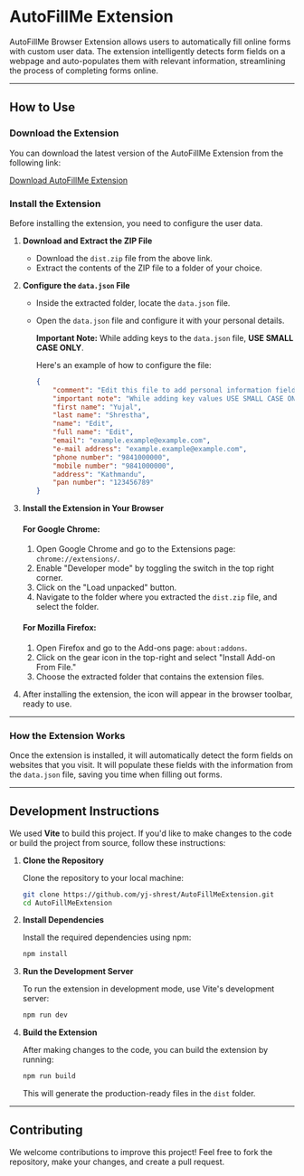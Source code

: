 # AutoFillMe Extension

AutoFillMe Browser Extension allows users to automatically fill online forms with custom user data. The extension intelligently detects form fields on a webpage and auto-populates them with relevant information, streamlining the process of completing forms online.

---

## How to Use

### Download the Extension

You can download the latest version of the AutoFillMe Extension from the following link:

[Download AutoFillMe Extension](https://github.com/yj-shrest/AutoFillMeExtension/releases/download/V.1.2/dist.zip)

### Install the Extension

Before installing the extension, you need to configure the user data.

1. **Download and Extract the ZIP File**
   - Download the `dist.zip` file from the above link.
   - Extract the contents of the ZIP file to a folder of your choice.

2. **Configure the `data.json` File**
   - Inside the extracted folder, locate the `data.json` file.
   - Open the `data.json` file and configure it with your personal details. 
     
     **Important Note:** While adding keys to the `data.json` file, **USE SMALL CASE ONLY**.

     Here's an example of how to configure the file:

     ```json
     {
         "comment": "Edit this file to add personal information fields.",
         "important note": "While adding key values USE SMALL CASE ONLY",
         "first name": "Yujal",
         "last name": "Shrestha",
         "name": "Edit",
         "full name": "Edit",
         "email": "example.example@example.com",
         "e-mail address": "example.example@example.com",
         "phone number": "9841000000",
         "mobile number": "9841000000",
         "address": "Kathmandu",
         "pan number": "123456789"
     }
     ```

3. **Install the Extension in Your Browser**
   
   #### For Google Chrome:
   1. Open Google Chrome and go to the Extensions page: `chrome://extensions/`.
   2. Enable "Developer mode" by toggling the switch in the top right corner.
   3. Click on the "Load unpacked" button.
   4. Navigate to the folder where you extracted the `dist.zip` file, and select the folder.

   #### For Mozilla Firefox:
   1. Open Firefox and go to the Add-ons page: `about:addons`.
   2. Click on the gear icon in the top-right and select "Install Add-on From File."
   3. Choose the extracted folder that contains the extension files.

4. After installing the extension, the icon will appear in the browser toolbar, ready to use.

---

### How the Extension Works

Once the extension is installed, it will automatically detect the form fields on websites that you visit. It will populate these fields with the information from the `data.json` file, saving you time when filling out forms.

---

## Development Instructions

We used **Vite** to build this project. If you'd like to make changes to the code or build the project from source, follow these instructions:

1. **Clone the Repository**

   Clone the repository to your local machine:

   ```bash
   git clone https://github.com/yj-shrest/AutoFillMeExtension.git
   cd AutoFillMeExtension
   ```

2. **Install Dependencies**

   Install the required dependencies using npm:

   ```bash
   npm install
   ```

3. **Run the Development Server**

   To run the extension in development mode, use Vite's development server:

   ```bash
   npm run dev
   ```

4. **Build the Extension**

   After making changes to the code, you can build the extension by running:

   ```bash
   npm run build
   ```

   This will generate the production-ready files in the `dist` folder.

---

## Contributing

We welcome contributions to improve this project! Feel free to fork the repository, make your changes, and create a pull request.
